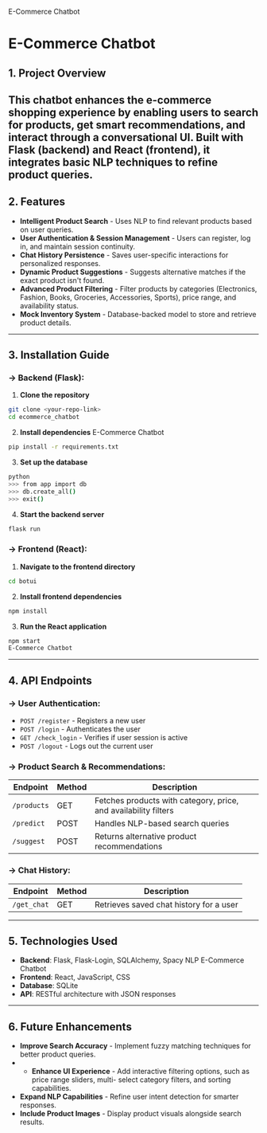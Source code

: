 E-Commerce Chatbot
# E-Commerce Chatbot
## 1. Project Overview
This chatbot enhances the e-commerce shopping experience by enabling users to search for products, get
smart recommendations, and interact through a conversational UI. Built with **Flask** (backend) and
**React** (frontend), it integrates basic **NLP techniques** to refine product queries.
---
## 2. Features
- **Intelligent Product Search** - Uses NLP to find relevant products based on user queries.
- **User Authentication & Session Management** - Users can register, log in, and maintain session
continuity.
- **Chat History Persistence** - Saves user-specific interactions for personalized responses.
- **Dynamic Product Suggestions** - Suggests alternative matches if the exact product isn't found.
- **Advanced Product Filtering** - Filter products by categories (Electronics, Fashion, Books, Groceries, Accessories, Sports),       price range, and availability status.
- **Mock Inventory System** - Database-backed model to store and retrieve product details.
---
## 3. Installation Guide
### -> Backend (Flask):
1. **Clone the repository**
 ```bash
 git clone <your-repo-link>
 cd ecommerce_chatbot
 ```
2. **Install dependencies**
E-Commerce Chatbot
 ```bash
 pip install -r requirements.txt
 ```
3. **Set up the database**
 ```bash
 python
 >>> from app import db
 >>> db.create_all()
 >>> exit()
 ```
4. **Start the backend server**
 ```bash
 flask run
 ```
### -> Frontend (React):
1. **Navigate to the frontend directory**
 ```bash
 cd botui
 ```
2. **Install frontend dependencies**
 ```bash
 npm install
 ```
3. **Run the React application**
 ```bash
 npm start
E-Commerce Chatbot
 ```
---
## 4. API Endpoints
### -> User Authentication:
- `POST /register` - Registers a new user
- `POST /login` - Authenticates the user
- `GET /check_login` - Verifies if user session is active
- `POST /logout` - Logs out the current user
### -> Product Search & Recommendations:
| Endpoint | Method | Description |
|--------------|--------|-------------------------------------------|
| `/products` | GET | Fetches products with category, price, and availability filters | `category`, `price`, `availability` |
| `/predict` | POST | Handles NLP-based search queries |
| `/suggest` | POST | Returns alternative product recommendations |
### -> Chat History:
| Endpoint | Method | Description |
|--------------|--------|-------------------------------------------|
| `/get_chat` | GET | Retrieves saved chat history for a user |
---
## 5. Technologies Used
- **Backend**: Flask, Flask-Login, SQLAlchemy, Spacy NLP
E-Commerce Chatbot
- **Frontend**: React, JavaScript, CSS
- **Database**: SQLite
- **API**: RESTful architecture with JSON responses
---
## 6. Future Enhancements
- **Improve Search Accuracy** - Implement fuzzy matching techniques for better product queries.
- - **Enhance UI Experience** - Add interactive filtering options, such as price range sliders, multi-                                                             select category filters, and sorting capabilities.
- **Expand NLP Capabilities** - Refine user intent detection for smarter responses.
- **Include Product Images** - Display product visuals alongside search results. 
